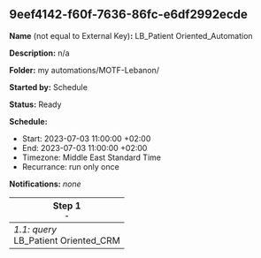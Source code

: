 ## 9eef4142-f60f-7636-86fc-e6df2992ecde

**Name** (not equal to External Key)**:** LB_Patient Oriented_Automation

**Description:** n/a

**Folder:** my automations/MOTF-Lebanon/

**Started by:** Schedule

**Status:** Ready

**Schedule:**

* Start: 2023-07-03 11:00:00 +02:00
* End: 2023-07-03 11:00:00 +02:00
* Timezone: Middle East Standard Time
* Recurrance: run only once

**Notifications:** _none_


| Step 1<br>_<small>-</small>_ |
| --- |
| _1.1: query_<br>LB_Patient Oriented_CRM |

